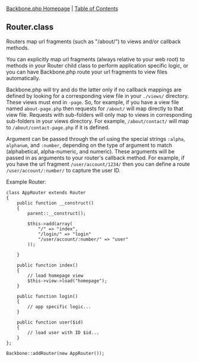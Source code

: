 [Backbone.php Homepage](https://github.com/jamesatracy/Backbone.php) | [Table of Contents](toc.md)

## Router.class

Routers map url fragments (such as "/about/") to views and/or callback methods. 

You can explicitly map url fragments (always relative to your web root) to methods in your Router child class to perform application specific logic, or you can have Backbone.php route your url fragments to view files automatically. 

Backbone.php will try and do the latter only if no callback mappings are defined by looking for a corresponding view file in your `./views/` directory. These views must end in `-page`. So, for example, if you have a view file named `about-page.php` then requests for `/about/` will map directly to that view file. Requests with sub-folders will only map to views in corresponding sub-folders in your views directory. For example, `/about/contact/` will map to `/about/contact-page.php` if it is defined.

Argument can be passed through the url using the special strings `:alpha`, `alphanum`, and `:number`, depending on the type of argument to match (alphabetical, alpha-numeric, and numeric). These arguments will be passed in as arguments to your router's callback method. For example, if you have the url fragment `/user/account/1234/` then you can define a route `/user/account/:number/` to capture the user ID.

Example Router:

	class AppRouter extends Router
	{
		public function __construct()
		{
			parent::__construct();
			
			$this->add(array(
				"/" => "index",
				"/login/" => "login"
				"/user/account/:number/" => "user"
			));

		}
		
		public function index()
		{
			// load homepage view
			$this->view->load("homepage");
		}
		
		public function login()
		{
			// app specific logic...
		}
		
		public function user($id)
		{
			// load user with ID $id...
		}
	};
	
	Backbone::addRouter(new AppRouter());